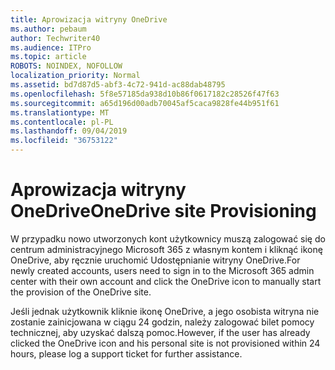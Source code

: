 ```yaml
---
title: Aprowizacja witryny OneDrive
ms.author: pebaum
author: Techwriter40
ms.audience: ITPro
ms.topic: article
ROBOTS: NOINDEX, NOFOLLOW
localization_priority: Normal
ms.assetid: bd7d87d5-abf3-4c72-941d-ac88dab48795
ms.openlocfilehash: 5f8e57185da938d10b86f0617182c28526f47f63
ms.sourcegitcommit: a65d196d00adb70045af5caca9828fe44b951f61
ms.translationtype: MT
ms.contentlocale: pl-PL
ms.lasthandoff: 09/04/2019
ms.locfileid: "36753122"
---
```

# <a name="onedrive-site-provisioning"></a><span data-ttu-id="50a00-102">Aprowizacja witryny OneDrive</span><span class="sxs-lookup"><span data-stu-id="50a00-102">OneDrive site Provisioning</span></span>

<span data-ttu-id="50a00-103">W przypadku nowo utworzonych kont użytkownicy muszą zalogować się do centrum administracyjnego Microsoft 365 z własnym kontem i kliknąć ikonę OneDrive, aby ręcznie uruchomić Udostępnianie witryny OneDrive.</span><span class="sxs-lookup"><span data-stu-id="50a00-103">For newly created accounts, users need to sign in to the Microsoft 365 admin center with their own account and click the OneDrive icon to manually start the provision of the OneDrive site.</span></span>

<span data-ttu-id="50a00-104">Jeśli jednak użytkownik kliknie ikonę OneDrive, a jego osobista witryna nie zostanie zainicjowana w ciągu 24 godzin, należy zalogować bilet pomocy technicznej, aby uzyskać dalszą pomoc.</span><span class="sxs-lookup"><span data-stu-id="50a00-104">However, if the user has already clicked the OneDrive icon and his personal site is not provisioned within 24 hours, please log a support ticket for further assistance.</span></span>


